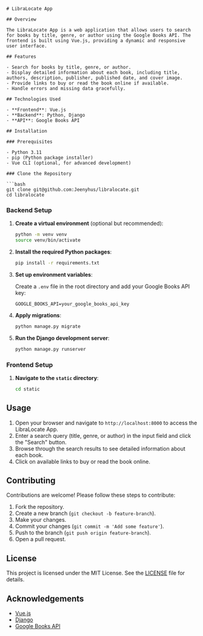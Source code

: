 ```
# LibraLocate App

## Overview

The LibraLocate App is a web application that allows users to search for books by title, genre, or author using the Google Books API. The frontend is built using Vue.js, providing a dynamic and responsive user interface.

## Features

- Search for books by title, genre, or author.
- Display detailed information about each book, including title, authors, description, publisher, published date, and cover image.
- Provide links to buy or read the book online if available.
- Handle errors and missing data gracefully.

## Technologies Used

- **Frontend**: Vue.js
- **Backend**: Python, Django
- **API**: Google Books API

## Installation

### Prerequisites

- Python 3.11
- pip (Python package installer)
- Vue CLI (optional, for advanced development)

### Clone the Repository

```bash
git clone git@github.com:Jeenyhus/libralocate.git
cd libralocate
```

### Backend Setup

1. **Create a virtual environment** (optional but recommended):

    ```bash
    python -m venv venv
    source venv/bin/activate
    ```

2. **Install the required Python packages**:

    ```bash
    pip install -r requirements.txt
    ```

3. **Set up environment variables**:

    Create a `.env` file in the root directory and add your Google Books API key:

    ```
    GOOGLE_BOOKS_API=your_google_books_api_key
    ```

4. **Apply migrations**:

    ```bash
    python manage.py migrate
    ```

5. **Run the Django development server**:

    ```bash
    python manage.py runserver
    ```

### Frontend Setup

1. **Navigate to the `static` directory**:

    ```bash
    cd static
    ```

## Usage

1. Open your browser and navigate to `http://localhost:8000` to access the LibraLocate App.
2. Enter a search query (title, genre, or author) in the input field and click the "Search" button.
3. Browse through the search results to see detailed information about each book.
4. Click on available links to buy or read the book online.


## Contributing

Contributions are welcome! Please follow these steps to contribute:

1. Fork the repository.
2. Create a new branch (`git checkout -b feature-branch`).
3. Make your changes.
4. Commit your changes (`git commit -m 'Add some feature'`).
5. Push to the branch (`git push origin feature-branch`).
6. Open a pull request.

## License

This project is licensed under the MIT License. See the [LICENSE](LICENSE) file for details.

## Acknowledgements

- [Vue.js](https://vuejs.org/)
- [Django](https://www.djangoproject.com/)
- [Google Books API](https://developers.google.com/books/docs/overview)
```